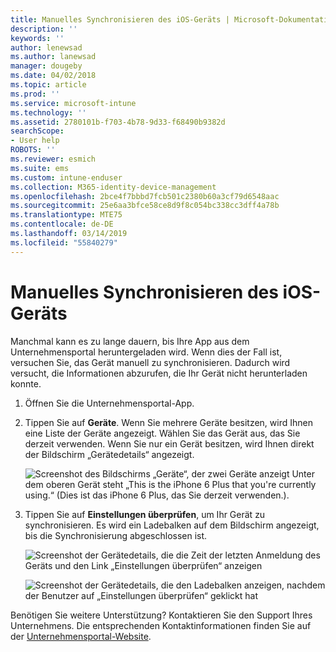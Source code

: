 ```yaml
---
title: Manuelles Synchronisieren des iOS-Geräts | Microsoft-Dokumentation
description: ''
keywords: ''
author: lenewsad
ms.author: lanewsad
manager: dougeby
ms.date: 04/02/2018
ms.topic: article
ms.prod: ''
ms.service: microsoft-intune
ms.technology: ''
ms.assetid: 2780101b-f703-4b78-9d33-f68490b9382d
searchScope:
- User help
ROBOTS: ''
ms.reviewer: esmich
ms.suite: ems
ms.custom: intune-enduser
ms.collection: M365-identity-device-management
ms.openlocfilehash: 2bce4f7bbbd7fcb501c2380b60a3cf79d6548aac
ms.sourcegitcommit: 25e6aa3bfce58ce8d9f8c054bc338cc3dff4a78b
ms.translationtype: MTE75
ms.contentlocale: de-DE
ms.lasthandoff: 03/14/2019
ms.locfileid: "55840279"
---
```

# <a name="sync-your-ios-device-manually"></a>Manuelles Synchronisieren des iOS-Geräts

Manchmal kann es zu lange dauern, bis Ihre App aus dem Unternehmensportal heruntergeladen wird. Wenn dies der Fall ist, versuchen Sie, das Gerät manuell zu synchronisieren. Dadurch wird versucht, die Informationen abzurufen, die Ihr Gerät nicht herunterladen konnte.

1. Öffnen Sie die Unternehmensportal-App.

2. Tippen Sie auf **Geräte**. Wenn Sie mehrere Geräte besitzen, wird Ihnen eine Liste der Geräte angezeigt. Wählen Sie das Gerät aus, das Sie derzeit verwenden. Wenn Sie nur ein Gerät besitzen, wird Ihnen direkt der Bildschirm „Gerätedetails“ angezeigt.

    ![Screenshot des Bildschirms „Geräte“, der zwei Geräte anzeigt Unter dem oberen Gerät steht „This is the iPhone 6 Plus that you're currently using.“ (Dies ist das iPhone 6 Plus, das Sie derzeit verwenden.).](/intune-user-help/media/ios_sync_1_CP_after_1804.png)

3. Tippen Sie auf **Einstellungen überprüfen**, um Ihr Gerät zu synchronisieren. Es wird ein Ladebalken auf dem Bildschirm angezeigt, bis die Synchronisierung abgeschlossen ist.

    ![Screenshot der Gerätedetails, die die Zeit der letzten Anmeldung des Geräts und den Link „Einstellungen überprüfen“ anzeigen](/intune-user-help/media/ios_sync_2_CP_after_1804.png)  

   ![Screenshot der Gerätedetails, die den Ladebalken anzeigen, nachdem der Benutzer auf „Einstellungen überprüfen“ geklickt hat](/intune-user-help/media/ios_sync_3_CP-after_1804.png)

Benötigen Sie weitere Unterstützung? Kontaktieren Sie den Support Ihres Unternehmens. Die entsprechenden Kontaktinformationen finden Sie auf der [Unternehmensportal-Website](https://go.microsoft.com/fwlink/?linkid=2010980).

